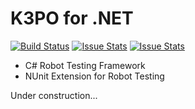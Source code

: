 # K3PO for .NET

[![Build Status][build-status-image]][build-status]
[![Issue Stats][pull-requests-image]][pull-requests]
[![Issue Stats][issues-closed-image]][issues-closed]

[build-status-image]: https://ci.appveyor.com/api/projects/status/erbxtvrxc3j59nqs/branch/develop?svg=true
[build-status]: https://ci.appveyor.com/project/jfallows/k3po-dotnet/branch/develop
[pull-requests-image]: http://www.issuestats.com/github/k3po/specification.ws/badge/pr
[pull-requests]: http://www.issuestats.com/github/k3po/specification.ws
[issues-closed-image]: http://www.issuestats.com/github/k3po/specification.ws/badge/issue
[issues-closed]: http://www.issuestats.com/github/k3po/specification.ws

- C# Robot Testing Framework
- NUnit Extension for Robot Testing

Under construction...
